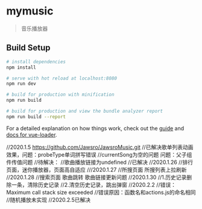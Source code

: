 # mymusic

> 音乐播放器

## Build Setup

``` bash
# install dependencies
npm install

# serve with hot reload at localhost:8080
npm run dev

# build for production with minification
npm run build

# build for production and view the bundle analyzer report
npm run build --report
```

For a detailed explanation on how things work, check out the [guide](http://vuejs-templates.github.io/webpack/) and [docs for vue-loader](http://vuejs.github.io/vue-loader).

//2020.1.5   https://github.com/Jawsro/JawsroMusic.git
//已解决歌单列表动画效果，问题：probeType单词拼写错误
//currentSong为空的问题 问题：父子组件传值问题
//待解决：
//歌曲播放链接为undefined
//已解决
//2020.1.26 
//排行页面，迷你播放器，页面高自适应
///2020.1.27
//所搜页面 所搜列表上拉刷新
//2020.1.28
//搜索页面  歌曲跳转  歌曲链接更新问题
//2020.1.30
//1.历史记录删除一条，清除历史记录
//2.清空历史记录，跳出弹窗
//2020.2.2
//错误：Maximum call stack size exceeded
//错误原因：函数名和actions.js的命名相同 
//随机播放未实现
//2020.2.5已解决